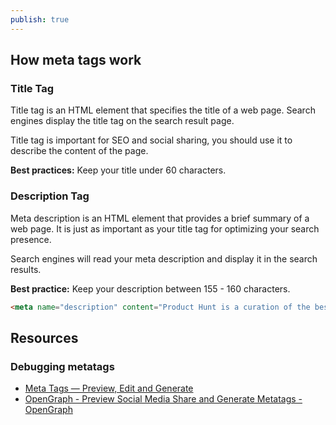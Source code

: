 ```yaml
---
publish: true
---
```


## How meta tags work
### **Title Tag**

Title tag is an HTML element that specifies the title of a web page. Search engines display the title tag on the search result page.

Title tag is important for SEO and social sharing, you should use it to describe the content of the page.

**Best practices:** Keep your title under 60 characters.

<title>Product Hunt – The best new products in tech.</title>

### **Description Tag**

Meta description is an HTML element that provides a brief summary of a web page. It is just as important as your title tag for optimizing your search presence.

Search engines will read your meta description and display it in the search results.

**Best practice:** Keep your description between 155 - 160 characters.

```html
<meta name="description" content="Product Hunt is a curation of the best new products, every day. Discover the latest mobile apps, websites, and technology products that everyone's talking about.">
```

## Resources

### Debugging metatags
- [Meta Tags — Preview, Edit and Generate](https://metatags.io/) 
- [OpenGraph - Preview Social Media Share and Generate Metatags - OpenGraph](https://www.opengraph.xyz/) 